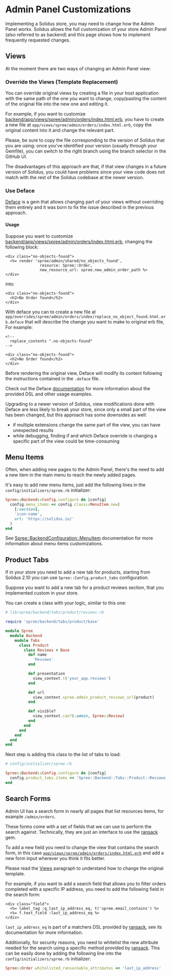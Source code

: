 # Admin Panel Customizations

Implementing a Solidus store, you may need to change how the Admin Panel works.
Solidus allows the full customization of your store Admin Panel (also referred
to as backend) and this page shows how to implement frequently requested changes.

## Views

At the moment there are two ways of changing an Admin Panel view:

### Override the Views (Template Replacement)

You can override original views by creating a file in your host application
with the same path of the one you want to change, copy/pasting the content of
the original file into the new one and editing it.

For example, if you want to customize
[backend/app/views/spree/admin/orders/index.html.erb][orders/index], you have
to create a new file at `app/views/spree/admin/orders/index.html.erb`, copy
the original content into it and change the relevant part.

Please, be sure to copy the file corresponding to the version of Solidus that
you are using: once you've identified your version (usually through your Gemfile),
you can switch to the right branch using the branch selector in the GitHub UI.

<!-- TOOD: add the GitHub branch selector image -->

The disadvantages of this approach are that, if that view changes in a future
version of Solidus, you could have problems since your view code does not
match with the rest of the Solidus codebase at the newer version.

### Use Deface

[Deface][deface] is a gem that allows changing part of your views without
overriding them entirely and it was born to fix the issue described in the
previous approach.

#### Usage

Suppose you want to customize
[backend/app/views/spree/admin/orders/index.html.erb][orders/index], changing
the following block:

```erb
<div class="no-objects-found">
  <%= render 'spree/admin/shared/no_objects_found',
               resource: Spree::Order,
               new_resource_url: spree.new_admin_order_path %>
</div>
```

into:

```erb
<div class="no-objects-found">
  <h2>No Order found</h2>
</div>
```

With deface you can to create a new file at
`app/overrides/spree/admin/orders/index/replace_no_object_found.html.erb.deface`
that will describe the change you want to make to original erb file, For example:

```erb
<!--
  replace_contents ".no-objects-found"
-->

<div class="no-objects-found">
  <h2>No Order found</h2>
</div>
````

Before rendering the original view, Deface will modify its content following
the instructions contained in the `.deface` file.

Check out the Deface [documentation][deface] for more information
about the provided DSL and other usage examples.

Upgrading to a newer version of Solidus, view modifications done with Deface
are less likely to break your store, since only a small part of the view has
been changed, but this approach has some downsides as well:

- if multiple extensions change the same part of the view, you can have
  unexpected results
- while debugging, finding if and which Deface override is changing a specific
  part of the view could be time-consuming

[orders/index]: https://github.com/solidusio/solidus/blob/master/backend/app/views/spree/admin/orders/index.html.erb
[deface]: https://github.com/spree/deface

## Menu Items

Often, when adding new pages to the Admin Panel, there's the need to add
a new item in the main menu to reach the newly added pages.

It's easy to add new menu items, just add the following lines in the
`config/initializers/spree.rb` initializer:

```rb
Spree::Backend::Config.configure do |config|
  config.menu_items << config.class::MenuItem.new(
    [:section],
    'icon-name',
    url: 'https://solidus.io/'
  )
end
```

See [Spree::BackendConfiguration::MenuItem][menu-item-doc] documentation
for more information about menu items customizations.

[menu-item-doc]: http://docs.solidus.io/Spree/BackendConfiguration/MenuItem.html

## Product Tabs

<!-- TODO: add an admin/products/show screenshot where tabs are visible -->

If in your store you need to add a new tab for products, starting from
Solidus 2.10 you can use `Spree::Config.product_tabs` configuration.

Suppose you want to add a new tab for a product reviews section, that you
implemented custom in your store.

You can create a class with your logic, similar to this one:

```ruby
# lib/spree/backend/tabs/product/reviews.rb

require 'spree/backend/tabs/product/base'

module Spree
  module Backend
    module Tabs
      class Product
        class Reviews < Base
          def name
            'Reviews'
          end

          def presentation
            view_context.t('your_app.reviews')
          end

          def url
            view_context.spree.admin_product_reviews_url(product)
          end

          def visible?
            view_context.can?(:admin, Spree::Review)
          end
        end
      end
    end
  end
end
```

Next step is adding this class to the list of tabs to load:

```ruby
# config/initializer/spree.rb

Spree::Backend::Config.configure do |config|
  config.product_tabs.items << 'Spree::Backend::Tabs::Product::Reviews'
end
```

## Search Forms

Admin UI has a search form in nearly all pages that list resources items, for
example `/admin/orders`.

<!-- TODO: add an admin/orders screenshot where search is visible -->

These forms come with a set of fields that we can use to perform the search
against. Technically, they are just an interface to use the [ransack][ransack]
gem.

To add a new field you need to change the view that contains the search form,
in this case [`app/views/spree/admin/orders/index.html.erb`][orders/index] and
add a new form input wherever you think it fits better.

Please read the [Views](#views) paragraph to understand how to change the
original template.

For example, if you want to add a search field that allows you to filter orders
completed with a specific IP address, you need to add the following field in
the search form:

```erb
<div class="field">
  <%= label_tag :q_last_ip_address_eq, t('spree.email_contains') %>
  <%= f.text_field :last_ip_address_eq %>
</div>
```

`last_ip_address_eq` is part of a matchers DSL provided by [ransack][ransack],
see its documentation for more information.

Additionally, for security reasons, you need to whitelist the new attribute
needed for the search using a specific method provided by [ransack][ransack].
This can be easily done by adding the following line into the
`config/initializers/spree.rb` initializer:

```rb
Spree::Order.whitelisted_ransackable_attributes << 'last_ip_address'
```

[ransack]: https://github.com/activerecord-hackery/ransack
[orders/index]: https://github.com/solidusio/solidus/blob/master/backend/app/views/spree/admin/orders/index.html.erb
